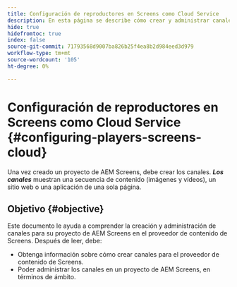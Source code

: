 ```yaml
---
title: Configuración de reproductores en Screens como Cloud Service
description: En esta página se describe cómo crear y administrar canales en Screens como Cloud Service.
hide: true
hidefromtoc: true
index: false
source-git-commit: 71793568d9007ba826b25f4ea8b2d984eed3d979
workflow-type: tm+mt
source-wordcount: '105'
ht-degree: 0%

---
```



# Configuración de reproductores en Screens como Cloud Service {#configuring-players-screens-cloud}

Una vez creado un proyecto de AEM Screens, debe crear los canales.
***Los canales*** muestran una secuencia de contenido (imágenes y vídeos), un sitio web o una aplicación de una sola página.

## Objetivo {#objective}

Este documento le ayuda a comprender la creación y administración de canales para su proyecto de AEM Screens en el proveedor de contenido de Screens. Después de leer, debe:

* Obtenga información sobre cómo crear canales para el proveedor de contenido de Screens.
* Poder administrar los canales en un proyecto de AEM Screens, en términos de ámbito.